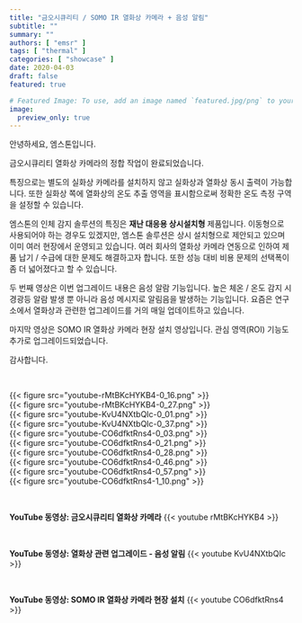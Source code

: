 ```yaml
---
title: "금오시큐리티 / SOMO IR 열화상 카메라 + 음성 알림"
subtitle: ""
summary: ""
authors: [ "emsr" ]
tags: [ "thermal" ]
categories: [ "showcase" ]
date: 2020-04-03
draft: false
featured: true

# Featured Image: To use, add an image named `featured.jpg/png` to your page's folder.
image:
  preview_only: true
---
```


안녕하세요, 엠스톤입니다.

금오시큐리티 열화상 카메라의 정합 작업이 완료되었습니다.

특징으로는 별도의 실화상 카메라를 설치하지 않고 실화상과 열화상 동시 출력이 가능합니다. 또한 실화상 쪽에 열화상의 온도 추출 영역을 표시함으로써 정확한 온도 측정 구역을 설정할 수 있습니다.

엠스톤의 인체 감지 솔루션의 특징은 **재난 대응용 상시설치형** 제품입니다. 이동형으로 사용되어야 하는 경우도 있겠지만, 엠스톤 솔루션은 상시 설치형으로 제안되고 있으며 이미 여러 현장에서 운영되고 있습니다. 여러 회사의 열화상 카메라 연동으로 인하여 제품 납기 / 수급에 대한 문제도 해결하고자 합니다. 또한 성능 대비 비용 문제의 선택폭이 좀 더 넓어졌다고 할 수 있습니다.

두 번째 영상은 이번 업그레이드 내용은 음성 알람 기능입니다. 높은 체온 / 온도 감지 시 경광등 알람 발생 뿐 아니라 음성 메시지로 알림음을 발생하는 기능입니다. 요즘은 연구소에서 열화상과 관련한 업그레이드를 거의 매일 업데이트하고 있습니다.

마지막 영상은 SOMO IR 열화상 카메라 현장 설치 영상입니다. 관심 영역(ROI) 기능도 추가로 업그레이드되었습니다.

감사합니다.

&nbsp;

<div class="container"><div class="row no-gutters">
<div class="col-sm-6">{{< figure src="youtube-rMtBKcHYKB4-0_16.png" >}}</div>
<div class="col-sm-6">{{< figure src="youtube-rMtBKcHYKB4-0_27.png" >}}</div>
<div class="col-sm-6">{{< figure src="youtube-KvU4NXtbQIc-0_01.png" >}}</div>
<div class="col-sm-6">{{< figure src="youtube-KvU4NXtbQIc-0_37.png" >}}</div>
<div class="col-sm-6">{{< figure src="youtube-CO6dfktRns4-0_03.png" >}}</div>
<div class="col-sm-6">{{< figure src="youtube-CO6dfktRns4-0_21.png" >}}</div>
<div class="col-sm-6">{{< figure src="youtube-CO6dfktRns4-0_28.png" >}}</div>
<div class="col-sm-6">{{< figure src="youtube-CO6dfktRns4-0_46.png" >}}</div>
<div class="col-sm-6">{{< figure src="youtube-CO6dfktRns4-0_57.png" >}}</div>
<div class="col-sm-6">{{< figure src="youtube-CO6dfktRns4-1_10.png" >}}</div>
</div></div>

&nbsp;

**YouTube 동영상: 금오시큐리티 열화상 카메라**
{{< youtube rMtBKcHYKB4 >}}

&nbsp;

**YouTube 동영상: 열화상 관련 업그레이드 - 음성 알림**
{{< youtube KvU4NXtbQIc >}}

&nbsp;

**YouTube 동영상: SOMO IR 열화상 카메라 현장 설치**
{{< youtube CO6dfktRns4 >}}

